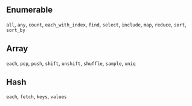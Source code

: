 ## Enumerable

`all`, `any`, `count`, `each_with_index`, `find`, `select`, `include`, `map`, `reduce`, `sort`, `sort_by`

## Array

`each`, `pop`, `push`, `shift`, `unshift`, `shuffle`, `sample`, `uniq`

## Hash

`each`, `fetch`, `keys`, `values`

